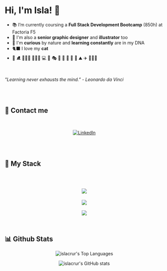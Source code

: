 

# Hi, I'm Isla! 👋

- 📚  I’m currently coursing a **Full Stack Development Bootcamp** (850h) at Factoria F5
- 🎨  I'm also a **senior graphic designer** and **illustrator** too
- 🧠 I'm **curious** by nature and **learning constantly** are in my DNA
- 🐈‍⬛ I love my **cat**
- 🏒  ⛸️  🏋🏻‍♀️  🧘🏻‍♀️  💻  👾  🎭  🎨  🎲  🎳  🚗  🌈  ⛰️  ✈️  🙋🏻‍♀️



 <br>

*"Learning never exhausts the mind.” - Leonardo da Vinci*

 <br> <br>


## 💌 Contact me
 <br>
<p align="center">
  
  <a href="https://www.linkedin.com/in/isla-cruanes/">
    <img src="https://skillicons.dev/icons?i=linkedin" alt="LinkedIn" />
  </a>
 
</p>



<br> <br>


## 👾 My Stack
 <br> <br>

<p align="center"> 
  <a href="https://skillicons.dev">
    <img src="https://skillicons.dev/icons?i=html,css,js,angular,bootstrap" />
  </a><a href="https://skillicons.dev">
    <br>  <br>
    <img src="https://skillicons.dev/icons?i=vscode,git,github,wordpress" />
  </a><br>  <br>
    <img src="https://skillicons.dev/icons?i=figma,ps,ai,ae" />
  </a>
 
</p>

<br/>

## 📊 Github Stats


<div align="center">

![islacrur's Top Languages](https://github-readme-stats.vercel.app/api/top-langs/?username=devdesiree&theme=dark&show_icons=true&hide_border=false&layout=compact) <br>


![islacrur's GitHub stats](https://github-readme-stats.vercel.app/api?username=islacrur) 
</div>
